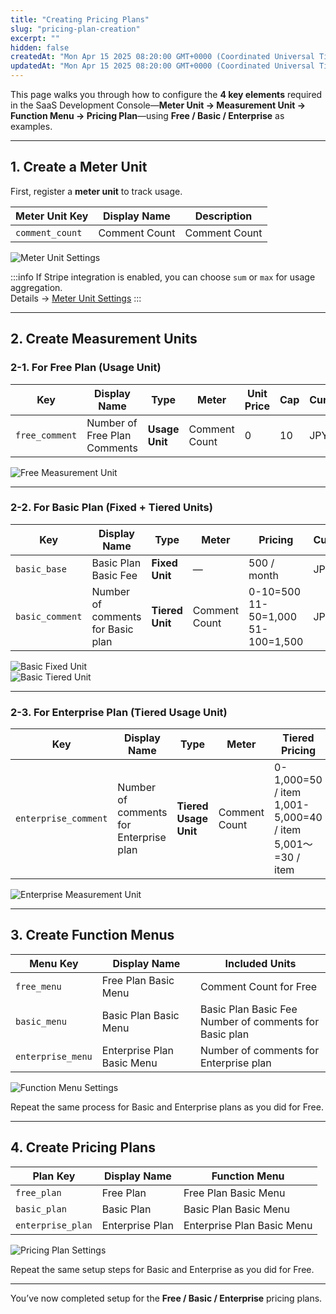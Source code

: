 ```yaml
---
title: "Creating Pricing Plans"
slug: "pricing-plan-creation"
excerpt: ""
hidden: false
createdAt: "Mon Apr 15 2025 08:20:00 GMT+0000 (Coordinated Universal Time)"
updatedAt: "Mon Apr 15 2025 08:20:00 GMT+0000 (Coordinated Universal Time)"
---
```


This page walks you through how to configure the **4 key elements** required in the SaaS Development Console—**Meter Unit → Measurement Unit → Function Menu → Pricing Plan**—using **Free / Basic / Enterprise** as examples.

---

## 1. Create a Meter Unit

First, register a **meter unit** to track usage.

| Meter Unit Key | Display Name | Description     |
|----------------|--------------|-----------------|
| `comment_count` | Comment Count | Comment Count |

![Meter Unit Settings](/img/part-4/pricing-and-billing/pricing-plan-creation/setting-measurement-units-function-menus-and-price-plans-07.png)

:::info
If Stripe integration is enabled, you can choose `sum` or `max` for usage aggregation.  
Details → [Meter Unit Settings](/docs/part-4/pricing-and-billing/usage-metering)
:::

---

## 2. Create Measurement Units

### 2-1. For Free Plan (Usage Unit)

| Key             | Display Name           | Type                | Meter         | Unit Price | Cap | Currency |
|----------------|------------------------|---------------------|---------------|------------|-----|----------|
| `free_comment` | Number of Free Plan Comments | **Usage Unit** | Comment Count | 0          | 10  | JPY      |

![Free Measurement Unit](/img/part-4/pricing-and-billing/pricing-plan-creation/setting-measurement-units-function-menus-and-price-plans-02.png)

---

### 2-2. For Basic Plan (Fixed + Tiered Units)

<div className="table-scroll">
<table className="nowrap-table">
  <thead>
    <tr>
      <th>Key</th>
      <th>Display Name</th>
      <th>Type</th>
      <th>Meter</th>
      <th>Pricing</th>
      <th>Currency</th>
    </tr>
  </thead>
  <tbody>
    <tr>
      <td><code>basic_base</code></td>
      <td>Basic Plan Basic Fee</td>
      <td><strong>Fixed Unit</strong></td>
      <td className="text-center">—</td>
      <td className="text-right">500 / month</td>
      <td className="text-right">JPY</td>
    </tr>
    <tr>
      <td><code>basic_comment</code></td>
      <td>Number of comments for Basic plan</td>
      <td><strong>Tiered Unit</strong></td>
      <td>Comment Count</td>
      <td className="text-right no-p-margin">
        0-10=500<br />
        11-50=1,000<br />
        51-100=1,500
      </td>
      <td className="text-right">JPY</td>
    </tr>
  </tbody>
</table>
</div>

![Basic Fixed Unit](/img/part-4/pricing-and-billing/pricing-plan-creation/setting-measurement-units-function-menus-and-price-plans-01.png)  
![Basic Tiered Unit](/img/part-4/pricing-and-billing/pricing-plan-creation/setting-measurement-units-function-menus-and-price-plans-03.png)

---

### 2-3. For Enterprise Plan (Tiered Usage Unit)

<div className="table-scroll">
<table className="nowrap-table">
  <thead>
    <tr>
      <th>Key</th>
      <th>Display Name</th>
      <th>Type</th>
      <th>Meter</th>
      <th>Tiered Pricing</th>
      <th>Currency</th>
    </tr>
  </thead>
  <tbody>
    <tr>
      <td><code>enterprise_comment</code></td>
      <td>Number of comments for Enterprise plan</td>
      <td><strong>Tiered Usage Unit</strong></td>
      <td>Comment Count</td>
      <td className="text-right no-p-margin">
    0-1,000=50 / item<br />
    1,001-5,000=40 / item<br />
    5,001〜=30 / item
      </td>
      <td className="text-right">JPY</td>
    </tr>
  </tbody>
</table>
</div>

![Enterprise Measurement Unit](/img/part-4/pricing-and-billing/pricing-plan-creation/setting-measurement-units-function-menus-and-price-plans-08.png)

---

## 3. Create Function Menus

| Menu Key        | Display Name               | Included Units                          |
|-----------------|----------------------------|------------------------------------------|
| `free_menu`     | Free Plan Basic Menu             | Comment Count for Free                  |
| `basic_menu`    | Basic Plan Basic Menu            | Basic Plan Basic Fee<br />Number of comments for Basic plan |
| `enterprise_menu` | Enterprise Plan Basic Menu      | Number of comments for Enterprise plan            |

![Function Menu Settings](/img/part-4/pricing-and-billing/pricing-plan-creation/setting-measurement-units-function-menus-and-price-plans-05.png)

Repeat the same process for Basic and Enterprise plans as you did for Free.

---

## 4. Create Pricing Plans

| Plan Key         | Display Name   | Function Menu         |
|------------------|----------------|------------------------|
| `free_plan`      | Free Plan      | Free Plan Basic Menu         |
| `basic_plan`     | Basic Plan     | Basic Plan Basic Menu        |
| `enterprise_plan`| Enterprise Plan| Enterprise Plan  Basic Menu   |

![Pricing Plan Settings](/img/part-4/pricing-and-billing/pricing-plan-creation/setting-measurement-units-function-menus-and-price-plans-06.png)

Repeat the same setup steps for Basic and Enterprise as you did for Free.

---

You’ve now completed setup for the **Free / Basic / Enterprise** pricing plans.